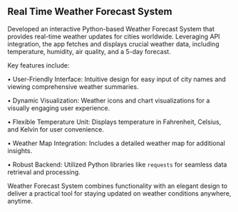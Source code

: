 ## Real Time Weather Forecast System































Developed an interactive Python-based Weather Forecast System that provides real-time weather updates for cities worldwide. Leveraging API integration, the app fetches and displays crucial weather data, including temperature, humidity, air quality, and a 5-day forecast.















































Key features include:















• User-Friendly Interface: Intuitive design for easy input of city names and viewing comprehensive weather summaries.















• Dynamic Visualization: Weather icons and chart visualizations for a visually engaging user experience.















• Flexible Temperature Unit: Displays temperature in Fahrenheit, Celsius, and Kelvin for user convenience.















• Weather Map Integration: Includes a detailed weather map for additional insights.















• Robust Backend: Utilized Python libraries like `requests` for seamless data retrieval and processing.































Weather Forecast System combines functionality with an elegant design to deliver a practical tool for staying updated on weather conditions anywhere, anytime.

